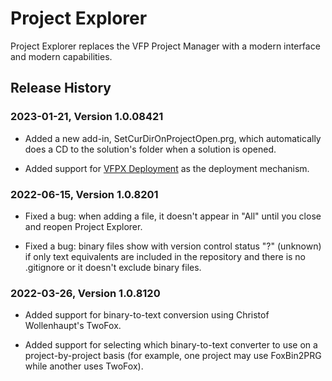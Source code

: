 # Project Explorer

Project Explorer replaces the VFP Project Manager with a modern interface and modern capabilities.

## Release History

### 2023-01-21, Version 1.0.08421

* Added a new add-in, SetCurDirOnProjectOpen.prg, which automatically does a CD to the solution's folder when a solution is opened.

* Added support for [VFPX Deployment](https://github.com/VFPX/VFPXDeployment) as the deployment mechanism.

### 2022-06-15, Version 1.0.8201

* Fixed a bug: when adding a file, it doesn't appear in "All" until you close and reopen Project Explorer.

* Fixed a bug: binary files show with version control status "?" (unknown) if only text equivalents are included in the repository and there is no .gitignore or it doesn't exclude binary files.

### 2022-03-26, Version 1.0.8120

* Added support for binary-to-text conversion using Christof Wollenhaupt's TwoFox.

* Added support for selecting which binary-to-text converter to use on a project-by-project basis (for example, one project may use FoxBin2PRG while another uses TwoFox).
